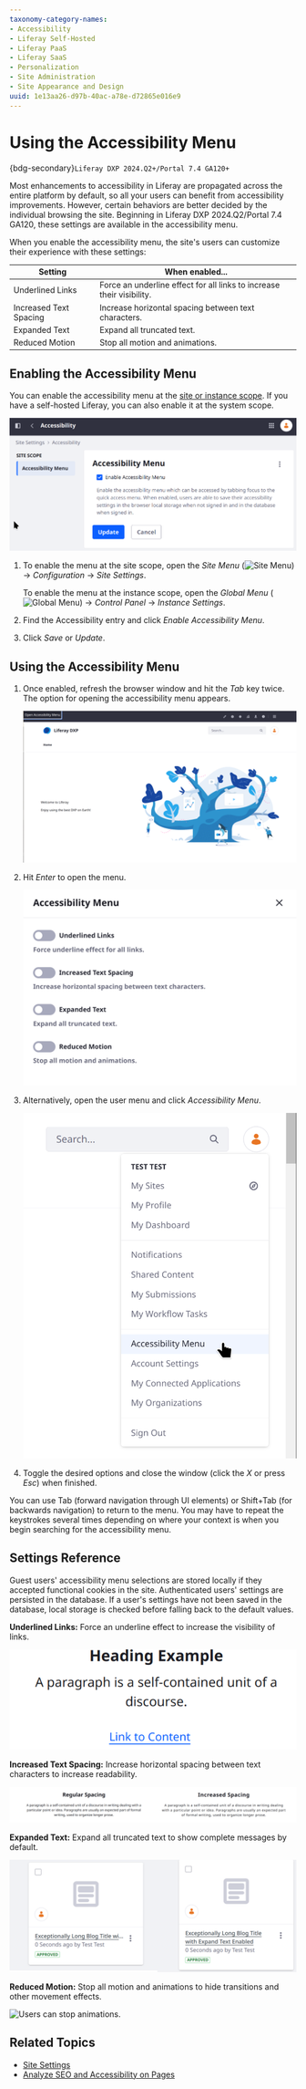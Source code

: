 ```yaml
---
taxonomy-category-names:
- Accessibility
- Liferay Self-Hosted
- Liferay PaaS
- Liferay SaaS
- Personalization
- Site Administration
- Site Appearance and Design
uuid: 1e13aa26-d97b-40ac-a78e-d72865e016e9
---
```

# Using the Accessibility Menu

{bdg-secondary}`Liferay DXP 2024.Q2+/Portal 7.4 GA120+`

Most enhancements to accessibility in Liferay are propagated across the entire platform by default, so all your users can benefit from accessibility improvements. However, certain behaviors are better decided by the individual browsing the site. Beginning in Liferay DXP 2024.Q2/Portal 7.4 GA120, these settings are available in the accessibility menu.

When you enable the accessibility menu, the site's users can customize their experience with these settings:

| Setting                | When enabled...                                                       |
|------------------------|-----------------------------------------------------------------------|
| Underlined Links       | Force an underline effect for all links to increase their visibility. |
| Increased Text Spacing | Increase horizontal spacing between text characters.                  |
| Expanded Text          | Expand all truncated text.                                            |
| Reduced Motion         | Stop all motion and animations.                                       |

## Enabling the Accessibility Menu

You can enable the accessibility menu at the [site or instance scope](../../system-administration/configuring-liferay/understanding-configuration-scope.md). If you have a self-hosted Liferay, you can also enable it at the system scope.

![You can enable the accessibility menu in Instance or Site Settings.](./using-the-accessibility-menu/images/07.png)

1. To enable the menu at the site scope, open the *Site Menu* (![Site Menu](../../images/icon-product-menu.png)) &rarr; *Configuration* &rarr; *Site Settings*. 

   To enable the menu at the instance scope, open the *Global Menu* (![Global Menu](../../images/icon-applications-menu.png)) &rarr; *Control Panel* &rarr; *Instance Settings*.

1. Find the Accessibility entry and click *Enable Accessibility Menu*.

1. Click *Save* or *Update*.

## Using the Accessibility Menu

1. Once enabled, refresh the browser window and hit the *Tab* key twice. The option for opening the accessibility menu appears.

   ![Click the TAB key twice to activate the accessibility menu.](./using-the-accessibility-menu/images/01.png)

1. Hit *Enter* to open the menu.

   ![Toggle the accessibility options in the menu.](./using-the-accessibility-menu/images/02.png)

1. Alternatively, open the user menu and click *Accessibility Menu*.

   ![You can open the accessibility menu from the user personal menu.](./using-the-accessibility-menu/images/08.png)

1. Toggle the desired options and close the window (click the *X* or press *Esc*) when finished.

You can use Tab (forward navigation through UI elements) or Shift+Tab (for backwards navigation) to return to the menu. You may have to repeat the keystrokes several times depending on where your context is when you begin searching for the accessibility menu.

## Settings Reference

Guest users' accessibility menu selections are stored locally if they accepted functional cookies in the site. Authenticated users' settings are persisted in the database. If a user's settings have not been saved in the database, local storage is checked before falling back to the default values.

**Underlined Links:** Force an underline effect to increase the visibility of links.

![Users can force the underlining of all links.](./using-the-accessibility-menu/images/03.png)

**Increased Text Spacing:** Increase horizontal spacing between text characters to increase readability.

![Users can increase the spacing between text.](./using-the-accessibility-menu/images/04.png)

**Expanded Text:** Expand all truncated text to show complete messages by default.

![Users can expand truncated text.](./using-the-accessibility-menu/images/05.png)

**Reduced Motion:** Stop all motion and animations to hide transitions and other movement effects.

![Users can stop animations.](./using-the-accessibility-menu/images/06.gif)

## Related Topics

* [Site Settings](../site-settings.md)
* [Analyze SEO and Accessibility on Pages](../../content-authoring-and-management/page-performance-and-accessibility/analyze-seo-and-accessibility-on-pages.md)
